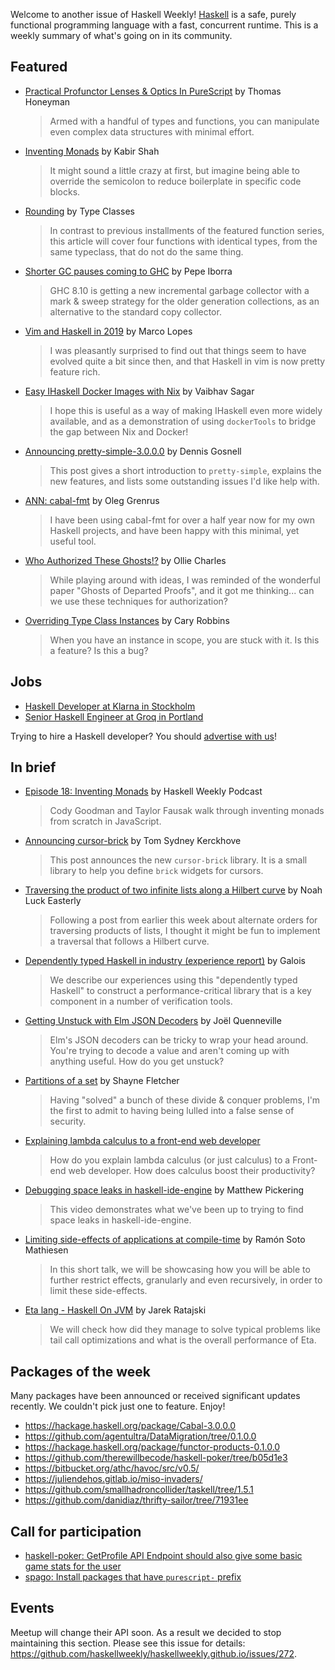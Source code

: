 Welcome to another issue of Haskell Weekly!
[Haskell](https://www.haskell.org) is a safe, purely functional programming language with a fast, concurrent runtime.
This is a weekly summary of what's going on in its community.

## Featured

-   [Practical Profunctor Lenses & Optics In PureScript](https://thomashoneyman.com/articles/practical-profunctor-lenses-optics/) by Thomas Honeyman
    > Armed with a handful of types and functions, you can manipulate even complex data structures with minimal effort.

-   [Inventing Monads](https://blog.kabir.sh/posts/inventing-monads.html) by Kabir Shah
    > It might sound a little crazy at first, but imagine being able to override the semicolon to reduce boilerplate in specific code blocks.

-   [Rounding](https://typeclasses.com/featured/rounding) by Type Classes
    > In contrast to previous installments of the featured function series, this article will cover four functions with identical types, from the same typeclass, that do not do the same thing.

-   [Shorter GC pauses coming to GHC](https://github.com/pepeiborra/gc-benchmarks/blob/1b24c5c0a06c004740caabe4776af0bf21b6f6ee/README.md) by Pepe Iborra
    > GHC 8.10 is getting a new incremental garbage collector with a mark & sweep strategy for the older generation collections, as an alternative to the standard copy collector.

-   [Vim and Haskell in 2019](http://marco-lopes.com/articles/Vim-and-Haskell-in-2019/) by Marco Lopes
    > I was pleasantly surprised to find out that things seem to have evolved quite a bit since then, and that Haskell in vim is now pretty feature rich.

-   [Easy IHaskell Docker Images with Nix](https://vaibhavsagar.com/blog/2019/08/11/ihaskell-nix-docker/) by Vaibhav Sagar
    > I hope this is useful as a way of making IHaskell even more widely available, and as a demonstration of using `dockerTools` to bridge the gap between Nix and Docker!

-   [Announcing pretty-simple-3.0.0.0](https://functor.tokyo/blog/2019-08-15-pretty-simple-3.0.0.0) by Dennis Gosnell
    > This post gives a short introduction to `pretty-simple`, explains the new features, and lists some outstanding issues I'd like help with.

-   [ANN: cabal-fmt](https://oleg.fi/gists/posts/2019-08-11-cabal-fmt.html) by Oleg Grenrus
    > I have been using cabal-fmt for over a half year now for my own Haskell projects, and have been happy with this minimal, yet useful tool.

-   [Who Authorized These Ghosts!?](https://ocharles.org.uk/blog/posts/2019-08-09-who-authorized-these-ghosts.html) by Ollie Charles
    > While playing around with ideas, I was reminded of the wonderful paper "Ghosts of Departed Proofs", and it got me thinking... can we use these techniques for authorization?

-   [Overriding Type Class Instances](http://caryrobbins.com/dev/overriding-type-class-instances/) by Cary Robbins
    > When you have an instance in scope, you are stuck with it. Is this a feature? Is this a bug?

## Jobs

-   [Haskell Developer at Klarna in Stockholm](https://twitter.com/FelixMulder/status/1161530504589598721)
-   [Senior Haskell Engineer at Groq in Portland](https://np.reddit.com/r/haskell/comments/cq21u7/job_hiring_sr_haskell_engineer_to_help_develop/)

Trying to hire a Haskell developer?
You should [advertise with us](https://haskellweekly.news/advertising.html)!

## In brief

-   [Episode 18: Inventing Monads](https://haskellweekly.news/podcast/episodes/18.html) by Haskell Weekly Podcast
    > Cody Goodman and Taylor Fausak walk through inventing monads from scratch in JavaScript.

-   [Announcing cursor-brick](https://cs-syd.eu/posts/2019-08-14-cursor-brick) by Tom Sydney Kerckhove
    > This post announces the new `cursor-brick` library. It is a small library to help you define `brick` widgets for cursors.

-   [Traversing the product of two infinite lists along a Hilbert curve](https://np.reddit.com/r/haskell/comments/co6osb/traversing_the_product_of_two_infinite_lists/) by Noah Luck Easterly
    > Following a post from earlier this week about alternate orders for traversing products of lists, I thought it might be fun to implement a traversal that follows a Hilbert curve.

-   [Dependently typed Haskell in industry (experience report)](https://dl.acm.org/citation.cfm?id=3341704) by Galois
    > We describe our experiences using this "dependently typed Haskell" to construct a performance-critical library that is a key component in a number of verification tools.

-   [Getting Unstuck with Elm JSON Decoders](https://thoughtbot.com/blog/getting-unstuck-with-elm-json-decoders) by Joël Quenneville
    > Elm's JSON decoders can be tricky to wrap your head around. You're trying to decode a value and aren't coming up with anything useful. How do you get unstuck?

-   [Partitions of a set](https://blog.shaynefletcher.org/2019/08/partitions-of-set.html) by Shayne Fletcher
    > Having "solved" a bunch of these divide & conquer problems, I'm the first to admit to having being lulled into a false sense of security.

-   [Explaining lambda calculus to a front-end web developer](https://boxbase.org/entries/2019/aug/12/explaining-lambda-calculus-to-developer/)
    > How do you explain lambda calculus (or just calculus) to a Front-end web developer. How does calculus boost their productivity?

-   [Debugging space leaks in haskell-ide-engine](https://www.youtube.com/watch?v=PL8Wjdt0cKo) by Matthew Pickering
    > This video demonstrates what we've been up to trying to find space leaks in haskell-ide-engine.

-   [Limiting side-effects of applications at compile-time](https://www.youtube.com/watch?v=0uop7cyingM) by Ramón Soto Mathiesen
    > In this short talk, we will be showcasing how you will be able to further restrict effects, granularly and even recursively, in order to limit these side-effects.

-   [Eta lang - Haskell On JVM](https://www.youtube.com/watch?v=7U9rDg4Pfdc) by Jarek Ratajski
    > We will check how did they manage to solve typical problems like tail call optimizations and what is the overall performance of Eta.

## Packages of the week

Many packages have been announced or received significant updates recently.
We couldn't pick just one to feature.
Enjoy!

-   <https://hackage.haskell.org/package/Cabal-3.0.0.0>
-   <https://github.com/agentultra/DataMigration/tree/0.1.0.0>
-   <https://hackage.haskell.org/package/functor-products-0.1.0.0>
-   <https://github.com/therewillbecode/haskell-poker/tree/b05d1e3>
-   <https://bitbucket.org/athc/havoc/src/v0.5/>
-   <https://juliendehos.gitlab.io/miso-invaders/>
-   <https://github.com/smallhadroncollider/taskell/tree/1.5.1>
-   <https://github.com/danidiaz/thrifty-sailor/tree/71931ee>

## Call for participation

-   [haskell-poker: GetProfile API Endpoint should also give some basic game stats for the user](https://github.com/therewillbecode/haskell-poker/issues/3)
-   [spago: Install packages that have `purescript-` prefix](https://github.com/spacchetti/spago/issues/367)

## Events

Meetup will change their API soon.
As a result we decided to stop maintaining this section.
Please see this issue for details:
<https://github.com/haskellweekly/haskellweekly.github.io/issues/272>.
